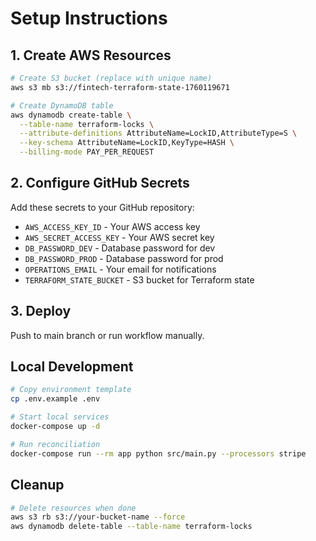# Setup Instructions

## 1. Create AWS Resources

```bash
# Create S3 bucket (replace with unique name)
aws s3 mb s3://fintech-terraform-state-1760119671

# Create DynamoDB table
aws dynamodb create-table \
  --table-name terraform-locks \
  --attribute-definitions AttributeName=LockID,AttributeType=S \
  --key-schema AttributeName=LockID,KeyType=HASH \
  --billing-mode PAY_PER_REQUEST
```

## 2. Configure GitHub Secrets

Add these secrets to your GitHub repository:

- `AWS_ACCESS_KEY_ID` - Your AWS access key
- `AWS_SECRET_ACCESS_KEY` - Your AWS secret key  
- `DB_PASSWORD_DEV` - Database password for dev
- `DB_PASSWORD_PROD` - Database password for prod
- `OPERATIONS_EMAIL` - Your email for notifications
- `TERRAFORM_STATE_BUCKET` - S3 bucket for Terraform state

## 3. Deploy

Push to main branch or run workflow manually.

## Local Development

```bash
# Copy environment template
cp .env.example .env

# Start local services
docker-compose up -d

# Run reconciliation
docker-compose run --rm app python src/main.py --processors stripe
```

## Cleanup

```bash
# Delete resources when done
aws s3 rb s3://your-bucket-name --force
aws dynamodb delete-table --table-name terraform-locks
```